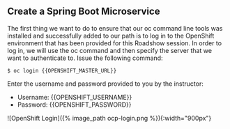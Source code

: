 ## Create a Spring Boot Microservice

The first thing we want to do to ensure that our oc command line tools was installed and successfully added to our path is to log in to the OpenShift environment that has been provided for this Roadshow session. In order to log in, we will use the oc command and then specify the server that we want to authenticate to. Issue the following command:

~~~shell
$ oc login {{OPENSHIFT_MASTER_URL}}
~~~

Enter the username and password provided to you by the instructor:

* Username: {{OPENSHIFT_USERNAME}}
* Password: {{OPENSHIFT_PASSWORD}}

![OpenShift Login]({% image_path ocp-login.png %}){:width="900px"}
